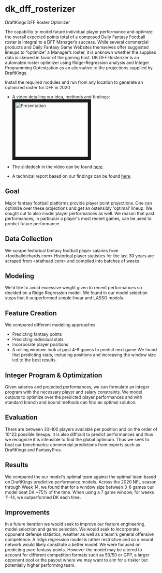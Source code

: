 # dk_dff_rosterizer
DraftKings DFF Roster Optimizer

The capability to model future individual player performance and optimize the overall expected points total of a composed Daily Fantasy Football roster is integral to a DFF Manager’s success. While several commercial products and Daily Fantasy Game Websites themselves offer suggested lineups to “optimize” a Manager’s roster, it is unknown whether the supplied data is skewed in favor of the gaming host. DK DFF Rosterizer is an automated roster optimizer using Ridge-Regression analysis and Integer Programming Optimization as an alternative to the projections supplied by DraftKings.

Install the required modules and run from any location to generate an optimized roster for DFF in 2020

- A video detailing our idea, methods and findings:<br>
<a href="http://www.youtube.com/watch?feature=player_embedded&v=zoqKWcT-wMo" 
   target="_blank"><img src="https://img.youtube.com/vi/zoqKWcT-wMo/0.jpg" 
alt="Presentation" width="240" height="180" border="10" /></a>

- The slidedeck in the video can be found [here][1].

- A technical report based on our findings can be found [here][2].

## Goal
Major fantasy football platforms provide player point projections. One can optimize over these projections and get an ostensibly 'optimal' lineup. We sought out to also model player performances as well. We reason that past performances, in particular a player's most recent games, can be used to predict future performance.

## Data Collection
We scrape historical fantasy football player salaries from <footballdiehards.com>
Historical player statistics for the last 30 years are scraped from <stathead.com> and compiled into batches of weeks.

## Modeling
We'd like to avoid excessive weight given to recent performances so decided on a Ridge Regression model. We found in our model selection steps that it outperformed simple linear and LASSO models.

## Feature Creation
We compared different modeling approaches:
- Predicting fantasy points
- Predicting individual stats
- Incorporate player positions
- A rolling window: look at past 4-8 games to predict next game
We found that predicting stats, including positions and increasing the window size led to the best results.

## Integer Program & Optimization
Given salaries and projected performances, we can formulate an integer program with the necessary player and salary constraints.
We model outputs to optimize over the predicted player performances and with standard branch and bound methods can find an optimal solution.

## Evaluation
There are between 30-100 players available per position and on the order of 10^23 possible lineups. It is also difficult to predict performances and thus we recognize it is infeasible to find the global optimum.
Thus we seek to beat our benchmarks: commercial predictions from experts such as DraftKings and FantasyPros.

## Results
We compared the our model's optimal team against the optimal team based on DraftKings predictive performance models.
Across the 2020 NFL season through Week 14, we found that for a window size between 3-6 games our model beat DK ~75% of the time.
When using a 7 game window, for weeks 11-14, we outperformed DK each time.

## Improvements
In a future iteration we would seek to improve our feature engineering, model selection and game selection.
We would seek to incorporate opponent defense statistics, weather as well as a team's general offensive competence.
A ridge regression model is rather restrictive and so a neural network would likely constitute a better model.
We were focused on predicting pure fantasy points. However the model  may be altered to account for different competition formats such as 50/50 or GPP, a larger opponent pool or the payout where we may want to aim for a riskier but potentially higher performing team.


[1]: https://github.com/ssalim5/dk_dff_rosterizer/blob/master/Slideshow.pdf
[2]: https://github.com/ssalim5/dk_dff_rosterizer/blob/master/Technical%20Report.pdf
